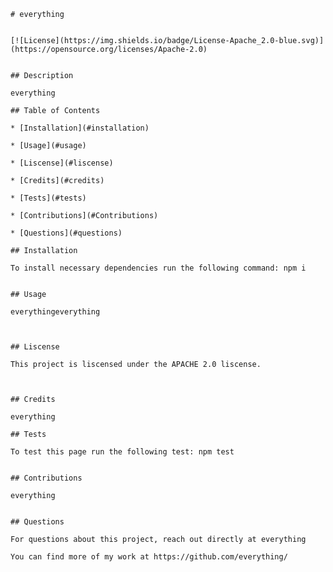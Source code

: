 
    # everything

    
    [![License](https://img.shields.io/badge/License-Apache_2.0-blue.svg)](https://opensource.org/licenses/Apache-2.0)
    

    ## Description

    everything

    ## Table of Contents

    * [Installation](#installation)

    * [Usage](#usage)

    * [Liscense](#liscense)

    * [Credits](#credits)

    * [Tests](#tests)

    * [Contributions](#Contributions)

    * [Questions](#questions)

    ## Installation

    To install necessary dependencies run the following command: npm i

   
    ## Usage

    everythingeverything
    

    
    ## Liscense

    This project is liscensed under the APACHE 2.0 liscense.

    

    ## Credits

    everything

    ## Tests

    To test this page run the following test: npm test

   
    ## Contributions

    everything
    

    ## Questions

    For questions about this project, reach out directly at everything

    You can find more of my work at https://github.com/everything/
    